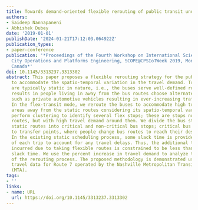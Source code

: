 ```yaml
---
title: Towards demand-oriented flexible rerouting of public transit under uncertainty
authors:
- Saideep Nannapaneni
- Abhishek Dubey
date: '2019-01-01'
publishDate: '2024-01-21T17:12:03.064922Z'
publication_types:
- paper-conference
publication: '*Proceedings of the Fourth Workshop on International Science of Smart
  City Operations and Platforms Engineering, SCOPE@CPSIoTWeek 2019, Montreal, QC,
  Canada*'
doi: 10.1145/3313237.3313302
abstract: This paper proposes a flexible rerouting strategy for the public transit
  to accommodate the spatio-temporal variation in the travel demand. Transit routes
  are typically static in nature, i.e., the buses serve well-defined routes; this
  results in people living in away from the bus routes choose alternate transit modes
  such as private automotive vehicles resulting in ever-increasing traffic congestion.
  In the flex-transit mode, we reroute the buses to accommodate high travel demand
  areas away from the static routes considering its spatio-temporal variation. We
  perform clustering to identify several flex stops; these are stops not on the static
  routes, but with high travel demand around them. We divide the bus stops on the
  static routes into critical and non-critical bus stops; critical bus stops refer
  to transfer points, where people change bus routes to reach their destinations.
  In the existing static scheduling process, some slack time is provided at the end
  of each trip to account for any travel delays. Thus, the additional travel time
  incurred due to taking flexible routes is constrained to be less than the available
  slack time. We use the percent increase in travel demand to analyze the effectiveness
  of the rerouting process. The proposed methodology is demonstrated using real-world
  travel data for Route 7 operated by the Nashville Metropolitan Transit Authority
  (MTA).
tags:
- ''
links:
- name: URL
  url: https://doi.org/10.1145/3313237.3313302
---
```

